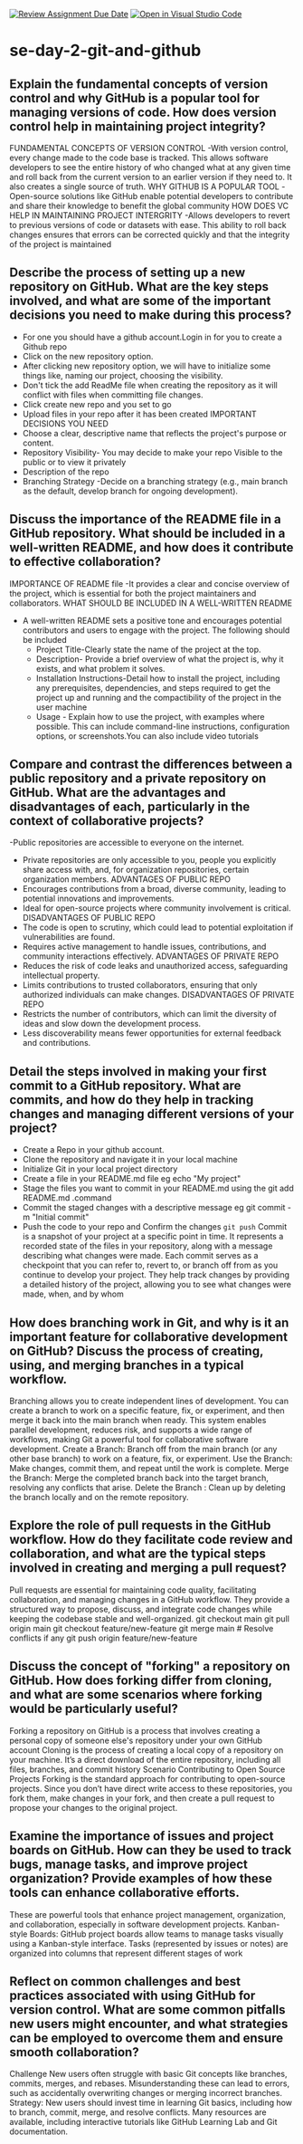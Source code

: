 [![Review Assignment Due Date](https://classroom.github.com/assets/deadline-readme-button-22041afd0340ce965d47ae6ef1cefeee28c7c493a6346c4f15d667ab976d596c.svg)](https://classroom.github.com/a/8wgCKhpZ)
[![Open in Visual Studio Code](https://classroom.github.com/assets/open-in-vscode-2e0aaae1b6195c2367325f4f02e2d04e9abb55f0b24a779b69b11b9e10269abc.svg)](https://classroom.github.com/online_ide?assignment_repo_id=15584459&assignment_repo_type=AssignmentRepo)
# se-day-2-git-and-github
## Explain the fundamental concepts of version control and why GitHub is a popular tool for managing versions of code. How does version control help in maintaining project integrity?
FUNDAMENTAL CONCEPTS OF VERSION CONTROL 
-With version control, every change made to the code base is tracked. This allows software developers to see the entire history of who changed what at any given time  and roll back from the current version to an earlier version if they need to. It also creates a single source of truth.
WHY GITHUB IS A POPULAR TOOL
-Open-source solutions like GitHub enable potential developers to contribute and share their knowledge to benefit the global community
HOW DOES VC HELP IN MAINTAINING PROJECT INTERGRITY
-Allows  developers to revert to previous versions of code or datasets with ease. This ability to roll back changes ensures that errors can be corrected quickly and that the integrity of the project is maintained

## Describe the process of setting up a new repository on GitHub. What are the key steps involved, and what are some of the important decisions you need to make during this process?
-  For one you should have a github account.Login in  for you to create a Github repo
-  Click on the new repository option.
-  After clicking new repository option, we will have to initialize some things like, naming our project, choosing the visibility.
-  Don't tick the add ReadMe file when creating the repository as it will conflict with files when committing file changes.
-  Click create new repo and you set to go
-  Upload files in your repo after it has been created
   IMPORTANT DECISIONS YOU NEED
  - Choose a clear, descriptive name that reflects the project's purpose or content.
  -  Repository Visibility- You may decide to make your repo Visible to the public or to view it privately
  -   Description of the repo
  -   Branching Strategy -Decide on a branching strategy (e.g., main branch as the default, develop branch for ongoing development).
    
## Discuss the importance of the README file in a GitHub repository. What should be included in a well-written README, and how does it contribute to effective collaboration?
 IMPORTANCE OF README file 
 -It provides a clear and concise overview of the project, which is essential for both the project maintainers and collaborators.
 WHAT SHOULD BE INCLUDED IN A WELL-WRITTEN README
 - A well-written README sets a positive tone and encourages potential contributors and users to engage with the project.
   The following should be included
    - Project Title-Clearly state the name of the project at the top.
    - Description- Provide a brief overview of what the project is, why it exists, and what problem it solves.
    - Installation Instructions-Detail how to install the project, including any prerequisites, dependencies, and steps required to get the project up and running and the compactibility of the project in the user machine
    - Usage - Explain how to use the project, with examples where possible. This can include command-line instructions, configuration options, or screenshots.You can also include video tutorials

## Compare and contrast the differences between a public repository and a private repository on GitHub. What are the advantages and disadvantages of each, particularly in the context of collaborative projects?
  -Public repositories are accessible to everyone on the internet.
   - Private repositories are only accessible to you, people you explicitly share access with, and, for organization repositories, certain organization members.
ADVANTAGES OF PUBLIC REPO
- Encourages contributions from a broad, diverse community, leading to potential innovations and improvements.
- Ideal for open-source projects where community involvement is critical.
DISADVANTAGES OF PUBLIC REPO
- The code is open to scrutiny, which could lead to potential exploitation if vulnerabilities are found.
- Requires active management to handle issues, contributions, and community interactions effectively.
ADVANTAGES OF PRIVATE REPO
- Reduces the risk of code leaks and unauthorized access, safeguarding intellectual property.
- Limits contributions to trusted collaborators, ensuring that only authorized individuals can make changes.
  DISADVANTAGES OF PRIVATE REPO
- Restricts the number of contributors, which can limit the diversity of ideas and slow down the development process.
- Less discoverability means fewer opportunities for external feedback and contributions.

## Detail the steps involved in making your first commit to a GitHub repository. What are commits, and how do they help in tracking changes and managing different versions of your project?
- Create a Repo in your github account.
- Clone the repository and navigate it in your local machine
- Initialize Git in your local project directory
- Create a file in your README.md file eg echo "My project"
- Stage the files you want to commit in your README.md  using the git add README.md .command
-  Commit the staged changes with a descriptive message eg git commit -m "Initial commit"
-  Push the code to your repo and Confirm the changes `git push`
Commit  is a snapshot of your project at a specific point in time. It represents a recorded state of the files in your repository, along with a message describing what changes were made. Each commit serves as a checkpoint that you can refer to, revert to, or branch off from as you continue to develop your project.
They help track changes by providing a detailed history of the project, allowing you to see what changes were made, when, and by whom

## How does branching work in Git, and why is it an important feature for collaborative development on GitHub? Discuss the process of creating, using, and merging branches in a typical workflow.
Branching allows you to create independent lines of development. You can create a branch to work on a specific feature, fix, or experiment, and then merge it back into the main branch when ready. This system enables parallel development, reduces risk, and supports a wide range of workflows, making Git a powerful tool for collaborative software development.
Create a Branch: Branch off from the main branch (or any other base branch) to work on a feature, fix, or experiment.
Use the Branch: Make changes, commit them, and repeat until the work is complete.
Merge the Branch: Merge the completed branch back into the target branch, resolving any conflicts that arise.
Delete the Branch : Clean up by deleting the branch locally and on the remote repository.

## Explore the role of pull requests in the GitHub workflow. How do they facilitate code review and collaboration, and what are the typical steps involved in creating and merging a pull request?
Pull requests are essential for maintaining code quality, facilitating collaboration, and managing changes in a GitHub workflow. They provide a structured way to propose, discuss, and integrate code changes while keeping the codebase stable and well-organized.
git checkout main
git pull origin main
git checkout feature/new-feature
git merge main  # Resolve conflicts if any
git push origin feature/new-feature

## Discuss the concept of "forking" a repository on GitHub. How does forking differ from cloning, and what are some scenarios where forking would be particularly useful?
Forking a repository on GitHub is a process that involves creating a personal copy of someone else's repository under your own GitHub account
Cloning is the process of creating a local copy of a repository on your machine. It’s a direct download of the entire repository, including all files, branches, and commit history
Scenario
Contributing to Open Source Projects
Forking is the standard approach for contributing to open-source projects. Since you don’t have direct write access to these repositories, you fork them, make changes in your fork, and then create a pull request to propose your changes to the original project.
## Examine the importance of issues and project boards on GitHub. How can they be used to track bugs, manage tasks, and improve project organization? Provide examples of how these tools can enhance collaborative efforts.
These are powerful tools that enhance project management, organization, and collaboration, especially in software development projects.
Kanban-style Boards: GitHub project boards allow teams to manage tasks visually using a Kanban-style interface. Tasks (represented by issues or notes) are organized into columns that represent different stages of work 

## Reflect on common challenges and best practices associated with using GitHub for version control. What are some common pitfalls new users might encounter, and what strategies can be employed to overcome them and ensure smooth collaboration?
Challenge
New users often struggle with basic Git concepts like branches, commits, merges, and rebases. Misunderstanding these can lead to errors, such as accidentally overwriting changes or merging incorrect branches.
Strategy: New users should invest time in learning Git basics, including how to branch, commit, merge, and resolve conflicts. Many resources are available, including interactive tutorials like GitHub Learning Lab and Git documentation.
